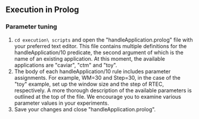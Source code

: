 ## Execution in Prolog

### Parameter tuning

  1. ``` cd execution\ scripts ``` and open the "handleApplication.prolog" file with your preferred text editor. This file contains multiple definitions for the handleApplication/10 predicate, the second argument of which is the name of an existing application. At this moment, the available applications are "caviar", "ctm" and "toy".
  2. The body of each handleApplication/10 rule includes parameter assignments.  For example, WM=30 and Step=30, in the case of the "toy" example, set up the window size and the step of RTEC, respectively.  A more thorough description of the available parameters is outlined at the top of the file. We encourage you to examine various parameter values in your experiments.
  3. Save your changes and close "handleApplication.prolog".
